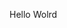 Hello Wolrd




































































































































































































































































































































































































































































































































































































































































































































































































































































































































































































































































































































































































































































































































































































































































































































































































































































































































































































































































































































































































































































































































































































































































































































































































































































































































































































































































































































































































































































